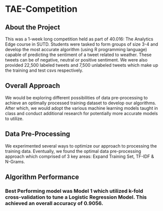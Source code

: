 # TAE-Competition
## About the Project
This was a 1-week long competition held as part of 40.016: The Analytics Edge course in SUTD. Students were tasked to form groups of size 3-4 and develop the most accurate algorithm (using R programming language) capable of predicting the sentiment of a tweet related to weather. These tweets can be of negative, neutral or positive sentiment. We were also provided 22,500 labeled tweets and 7,500 unlabeled tweets which make up the training and test csvs respectively.

## Overall Approach
We would be exploring different possibilities of data pre-processing to achieve an optimally processed training dataset to develop our algorithms. After which, we would adopt the various machine learning models taught in class and conduct additional research for potentially more accurate models to utilize.

## Data Pre-Processing
We experimented several ways to optimize our approach to processing the training data. Eventually, we found the optimal data pre-processing approach which comprised of 3 key areas: Expand Training Set, TF-IDF & N-Grams.

## Algorithm Performance
### Best Performing model was Model 1 which utilized k-fold cross-validation to tune a Logistic Regression Model. This achieved an overall accuracy of 0.9056.
